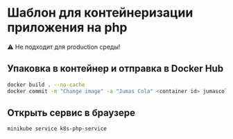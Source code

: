 # Шаблон для контейнеризации приложения на php

⚠️  Не подходит для production среды!

## Упаковка в контейнер и отправка в Docker Hub

```bash
docker build . --no-cache
docker commit -m "Change image" -a "Jumas Cola" <container id> jumascola/k8s_php:0.0.<version>
```

## Открыть сервис в браузере

```bash
minikube service k8s-php-service
```
